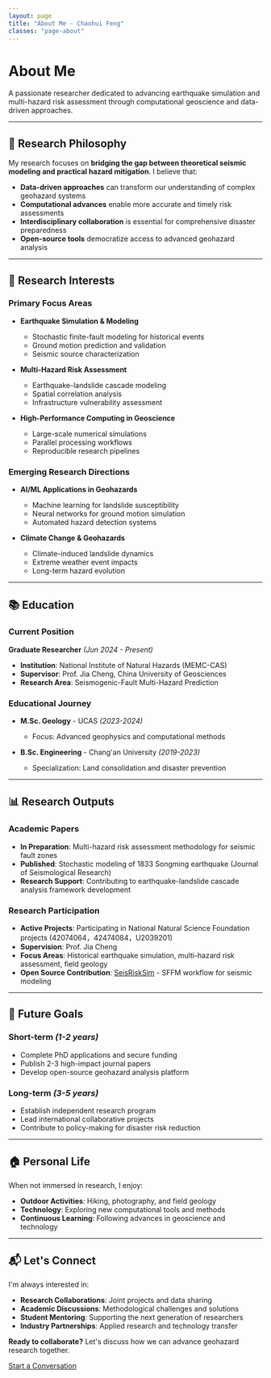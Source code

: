 ```yaml
---
layout: page
title: "About Me - Chaohui Feng"
classes: "page-about"
---
```


<div class="about-hero">
  <div class="about-content">
    <h1>About Me</h1>
    <p class="about-intro">A passionate researcher dedicated to advancing earthquake simulation and multi-hazard risk assessment through computational geoscience and data-driven approaches.</p>
  </div>
</div>

---

## 🔬 Research Philosophy

My research focuses on **bridging the gap between theoretical seismic modeling and practical hazard mitigation**. I believe that:

- **Data-driven approaches** can transform our understanding of complex geohazard systems
- **Computational advances** enable more accurate and timely risk assessments
- **Interdisciplinary collaboration** is essential for comprehensive disaster preparedness
- **Open-source tools** democratize access to advanced geohazard analysis

---

## 🎯 Research Interests

### Primary Focus Areas
- **Earthquake Simulation & Modeling**
  - Stochastic finite-fault modeling for historical events
  - Ground motion prediction and validation
  - Seismic source characterization

- **Multi-Hazard Risk Assessment**
  - Earthquake-landslide cascade modeling
  - Spatial correlation analysis
  - Infrastructure vulnerability assessment

- **High-Performance Computing in Geoscience**
  - Large-scale numerical simulations
  - Parallel processing workflows
  - Reproducible research pipelines

### Emerging Research Directions
- **AI/ML Applications in Geohazards**
  - Machine learning for landslide susceptibility
  - Neural networks for ground motion simulation
  - Automated hazard detection systems

- **Climate Change & Geohazards**
  - Climate-induced landslide dynamics
  - Extreme weather event impacts
  - Long-term hazard evolution


---

## 📚 Education

### Current Position
**Graduate Researcher** *(Jun 2024 - Present)*
- **Institution**: National Institute of Natural Hazards (MEMC-CAS)
- **Supervisor**: Prof. Jia Cheng, China University of Geosciences
- **Research Area**: Seismogenic-Fault Multi-Hazard Prediction

### Educational Journey
- **M.Sc. Geology** - UCAS *(2023-2024)*
  - Focus: Advanced geophysics and computational methods


- **B.Sc. Engineering** - Chang'an University *(2019-2023)*
  - Specialization: Land consolidation and disaster prevention


---

## 📊 Research Outputs

### Academic Papers
- **In Preparation**: Multi-hazard risk assessment methodology for seismic fault zones
- **Published**: Stochastic modeling of 1833 Songming earthquake (Journal of Seismological Research)
- **Research Support**: Contributing to earthquake-landslide cascade analysis framework development

### Research Participation
- **Active Projects**: Participating in National Natural Science Foundation projects (42074064，42474084，U2039201)
- **Supervision**: Prof. Jia Cheng 
- **Focus Areas**: Historical earthquake simulation, multi-hazard risk assessment, field geology
- **Open Source Contribution**: [SeisRiskSim](https://github.com/chaohuifeng/seis-risk-sim) - SFFM workflow for seismic modeling

---

## 🎯 Future Goals

### Short-term *(1-2 years)*
- Complete PhD applications and secure funding
- Publish 2-3 high-impact journal papers
- Develop open-source geohazard analysis platform

### Long-term *(3-5 years)*
- Establish independent research program
- Lead international collaborative projects
- Contribute to policy-making for disaster risk reduction

---

## 🏠 Personal Life

When not immersed in research, I enjoy:
- **Outdoor Activities**: Hiking, photography, and field geology
- **Technology**: Exploring new computational tools and methods
- **Continuous Learning**: Following advances in geoscience and technology

---

## 📬 Let's Connect

I'm always interested in:
- **Research Collaborations**: Joint projects and data sharing
- **Academic Discussions**: Methodological challenges and solutions
- **Student Mentoring**: Supporting the next generation of researchers
- **Industry Partnerships**: Applied research and technology transfer

<div class="contact-section">
  <p><strong>Ready to collaborate?</strong> Let's discuss how we can advance geohazard research together.</p>
  <a href="mailto:fengchaohui23@mails.ucas.ac.cn" class="cta-button">Start a Conversation</a>
</div>